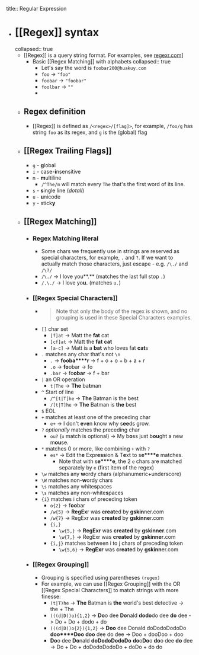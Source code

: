 title:: Regular Expression

- # [[Regex]] syntax
  collapsed:: true
	- [[Regex]] is a query string format. For examples, see [regexr.com](https://regexr.com/)]
		- Basic [[Regex Matching]] with alphabets
		  collapsed:: true
			- Let's say the word is `foobar200@huakuy.com`
			- `foo` -> `"foo"`
			- `foobar` -> `"foobar"`
			- `foolbar` -> `""`
			-
	- ## Regex definition
		- [[Regex]] is defined as `/<regex>/[flag]>`, for example, `/foo/g` has string `foo` as its regex, and `g` is the (global) flag
	- ## [[Regex Trailing Flags]]
		- `g` - **g**lobal
		- `i` - case-**i**nsensitive
		- `m` - **m**ultiline
			- `/^The/m` will match every `The` that's the first word of its line.
		- `s` - **s**ingle line (_dotall_)
		- `u` - **u**nicode
		- `y` - stick**y**
	- ## [[Regex Matching]]
		- ### Regex Matching literal
			- Some chars we frequently use in strings are reserved as special characters, for example, `.` and `?`. If we want to actually match those characters, just escape - e.g. `/\./` and `/\?/`
			- `/\./` -> I love you**.** (matches the last full stop `.`)
			- `/.\./` -> I love yo**u.** (matches `u.`)
		- ### [[Regex Special Characters]]
			- > Note that only the body of the regex is shown, and no grouping is used in these Special Characters examples.
			- `[]` char set
				- `[f]at` -> Matt the **fat** cat
				- `[cf]at` -> Matt the **fat** **cat**
				- `[a-c]` -> Matt is a **bat** who loves fat **cat**s
			- `.` matches any char that's not `\n`
				- `.` -> **f****o****o****b****a****r** -> f + o + o + b + a + r
				- `.o` -> **fo**obar -> fo
				- `.bar` -> fo**obar** -> f + bar
			- `|` an OR operation
				- `t|The` -> **The** ba**t**man
			- `^` Start of line
				- `/^[t|T]he` -> **The** Batman is the best
				- `/[t|T]he` -> **The** Batman is **the** best
			- `$` EOL
			- `+` matches at least one of the preceding char
				- `e+` -> I don't **e**v**e**n know why s**ee**ds grow.
			- `?` _optionally_ matches the preceding char
				- `ou?` (`u` match is optional) -> My b**o**ss just b**ou**ght a new m**ou**se.
			- `*` matches 0 or more, like combining `+` with `?`
				- `es*` -> Edit th**e** Expr**ess**ion & T**e**xt to s**e****e** matches.
					- Note that with s**e****e**, the 2 `e` chars are matched separately by `e` (first item of the regex)
			- `\w` matches any **w**ordy chars (alphanumeric+underscore)
			- `\W` matches non-**w**ordy chars
			- `\s` matches any white**s**paces
			- `\s` matches any non-white**s**paces
			- `{i}` matches i chars of preceding token
				- `o{2}` -> f**oo**bar
				- `/w{5}` -> **RegEx**r was **creat**ed by **gskin**ner.com
				- `/w{7}` -> RegExr was **created** by **gskinne**r.com
				- `{i,}`
					- `\w{5,}` -> **RegExr** was **created** by **gskinner**.com
					- `\w{7,}` -> RegExr was **created** by **gskinner**.com
				- `{i,j}` matches between i to j chars of preceding token
					- `\w{5,6}` -> **RegExr** was **create**d by **gskinn**er.com
		- ### [[Regex Grouping]]
			- Grouping is specified using parentheses `(regex)`
			- For example, we can use [[Regex Grouping]] with the OR [[Regex Special Characters]] to match strings with more finesse:
				- `(t|T)he` -> **The** Batman is **the** world's best detective -> the + The
				- `(((d|D))o){1,2}` -> **Do**o dee **Do**nald **dodo**do dee **do** dee -> Do + Do + dodo + do
				- `(((d|D))o{2}){1,2}` -> **Doo** dee Donald doDodoDodoDo **doo****Doo** **doo** dee do dee -> Doo + dooDoo + doo
				- **Do**o dee **Do**nald **doDodoDodoDo** **do**o**Do**o **do**o dee **do** dee -> Do + Do + doDodoDodoDo + doDo + do do